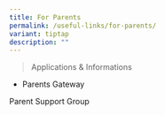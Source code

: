 ```yaml
---
title: For Parents
permalink: /useful-links/for-parents/
variant: tiptap
description: ""
---
```

<p></p>
<blockquote>
<p>Applications &amp; Informations</p>
</blockquote>
<ul data-tight="true" class="tight">
<li>
<p>Parents Gateway</p>
</li>
</ul>
<p>Parent Support Group</p>
<p></p>